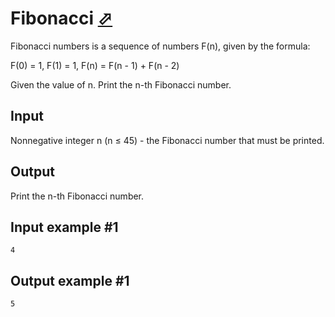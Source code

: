 # Fibonacci [⬀](https://www.e-olymp.com/en/contests/9493/problems/83160)

Fibonacci numbers is a sequence of numbers F(n), given by the formula:

F(0) = 1, F(1) = 1, F(n) = F(n - 1) + F(n - 2)

Given the value of n. Print the n-th Fibonacci number.

## Input
Nonnegative integer n (n ≤ 45) - the Fibonacci number that must be printed.

## Output
Print the n-th Fibonacci number.

## Input example #1
```
4
```

## Output example #1
```
5
```
